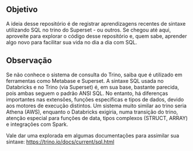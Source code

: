 ## Objetivo
A ideia desse repositório é de registrar aprendizagens recentes de sintaxe utilizando SQL no trino do Superset - ou outros. Se chegou até aqui, aproveite para explorar o código desse repositório e, quem sabe, aprender algo novo para facilitar sua vida no dia a dia com SQL.

## Observação
Se não conhece o sistema de consulta do Trino, saiba que é utilizado em ferramentas como Metabase e Superset. A sintaxe SQL usada no Databricks e no Trino (via Superset) é, em sua base, bastante parecida, pois ambas seguem o padrão ANSI SQL. No entanto, há diferenças importantes nas extensões, funções específicas e tipos de dados, devido aos motores de execução distintos. Um sistema muito similar ao trino seria Athena (AWS), enquanto o Databricks exigiria, numa transição do trino, atenção especial para funções de data, tipos complexos (STRUCT, ARRAY) e integrações com Spark.

Vale dar uma explorada em algumas documentações para assimilar sua sintaxe:
https://trino.io/docs/current/sql.html

